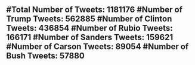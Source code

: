 #Total Number of Tweets: 1181176 
#Number of Trump Tweets: 562885
#Number of Clinton Tweets: 436854
#Number of Rubio Tweets: 166171
#Number of Sanders Tweets: 159621
#Number of Carson Tweets: 89054
#Number of Bush Tweets: 57880
---
